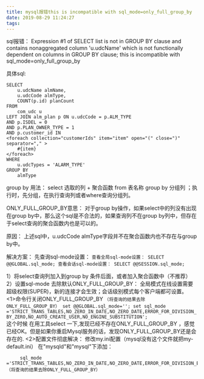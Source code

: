 ```yaml
---
title: mysql报错this is incompatible with sql_mode=only_full_group_by
date: 2019-08-29 11:24:27
tags:
---
```


sql报错： Expression #1 of SELECT list is not in GROUP BY clause and contains nonaggregated column 'u.udcName' which is not functionally dependent on columns in GROUP BY clause; this is incompatible with sql_mode=only_full_group_by

具体sql:
```mysql
SELECT
    u.udcName almName,
    u.udcCode almType,
    COUNT(p.id) planCount
FROM
    com_udc u
LEFT JOIN alm_plan p ON u.udcCode = p.ALM_TYPE
AND p.ISDEL = 0
AND p.PLAN_OWNER_TYPE = 1
AND p.customer_id IN
<foreach collection="customerIds" item="item" open="(" close=")" separator="," >
    #{item}
</foreach>
WHERE
    u.udcTypes = 'ALARM_TYPE'
GROUP BY
    almType
```

group by 用法：
select 选取的列 + 聚合函数 from 表名称 group by 分组列 ；执行时，先分组，在执行查询列或者where查询分组列。

ONLY_FULL_GROUP_BY意思：
对于group by操作，如果select中的列没有出现在group by中，那么这个sql是不合法的，如果查询列不在group by列中，但存在于select查询的聚合函数内也是可以的。

原因：
上述sql中，u.udcCode almType字段并不在聚合函数内也不存在与group by中。

解决方案：
先查询sql-mode设置：
    ```
        查看全局sql-mode设置：
        SELECT @@GLOBAL.sql_mode;
        查看会话sql-mode设置：
        SELECT @@SESSION.sql_mode;   
    ```
    
1）将select查询列加入到group by 条件后面，或者加入聚合函数中（不推荐）
2）设置sql-mode 去除默认ONLY_FULL_GROUP_BY： 
全局模式在线设置需要超级权限(SUPER)，新的连接才会生效；会话级别模式每个客户端都可设置。
    <1>命令行关闭ONLY_FULL_GROUP_BY
    ```
        （将查询的结果去除ONLY_FULL_GROUP_BY）
        set @@GLOBAL.sql_mode='';
            set sql_mode ='STRICT_TRANS_TABLES,NO_ZERO_IN_DATE,NO_ZERO_DATE,ERROR_FOR_DIVISION_BY_ZERO,NO_AUTO_CREATE_USER,NO_ENGINE_SUBSTITUTION';
    ```     
   这个时候 在用工具select 一下,发现已经不存在ONLY_FULL_GROUP_BY ，感觉已经OK。但是如果你重启Mysql服务的话，发现ONLY_FULL_GROUP_BY还是会存在的.
    <2>配置文件彻底解决：
    修改my.ini配置（mysql没有这个文件就把my-default.ini）
    在"mysqld"和"mysql"下添加：
   ```
        sql_mode ='STRICT_TRANS_TABLES,NO_ZERO_IN_DATE,NO_ZERO_DATE,ERROR_FOR_DIVISION_BY_ZERO,NO_AUTO_CREATE_USER,NO_ENGINE_SUBSTITUTION';（将查询的结果去除ONLY_FULL_GROUP_BY）
   ```
    

